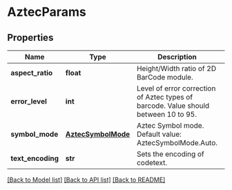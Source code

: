 # AztecParams

## Properties
Name | Type | Description | Notes
------------ | ------------- | ------------- | -------------
**aspect_ratio** | **float** | Height/Width ratio of 2D BarCode module. | [optional] 
**error_level** | **int** | Level of error correction of Aztec types of barcode. Value should between 10 to 95. | [optional] 
**symbol_mode** | [**AztecSymbolMode**](AztecSymbolMode.md) | Aztec Symbol mode. Default value: AztecSymbolMode.Auto. | [optional] 
**text_encoding** | **str** | Sets the encoding of codetext. | [optional] 

[[Back to Model list]](../README.md#documentation-for-models) [[Back to API list]](../README.md#documentation-for-api-endpoints) [[Back to README]](../README.md)


